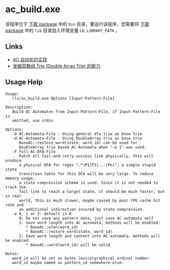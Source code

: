 # ac\_build.exe

该程序位于 [下载 package](https://terark.com/zh/download/tools/latest) 中的 `bin` 目录，要运行该程序，您需要将 [下载 package](https://terark.com/zh/download/tools/latest) 中的 `lib` 目录加入环境变量 `LD_LIBRARY_PATH` 。

## Links
* [AC 自动机的实现](http://nark.cc/p/?p=1453)
* [发掘双数组 Trie (Double Array Trie) 的能力](http://nark.cc/p/?p=1480)

## Usage Help

```text
Usage:
   rls/ac_build.exe Options [Input-Pattern-File]

Description:
   Build AC Automaton from Input-Pattern-File, if Input-Pattern-File is
   omitted, use stdin

Options:
   -O AC-Automata-File : Using general dfa trie as base trie
   -d AC-Automata-File : Using DoubleArray trie as base trie
      BaseAC::restore_word(state, word_id) can be used for
      DoubleArray trie based AC-Automata when "-e 1" was used.
   -F Full-AC-DFA-File
      Patch all fail-and-retry-success link physically, this will produce
      a physical DFA for regex ".*(P1|P2|...|Pn)", a simple stupid state
      transition table for this DFA will be very large. To reduce memory usage,
      a state compression schema is used. Since it is not needed to track the
      fail link to reach a target state, it should be much faster, but in real
      world, this is much slower, maybe caused by poor CPU cache hit rate and
      an additional indirection incured by state compression.
   -e 0, 1 or 2: default is 0
      0: Do not save any pattern data, just save AC automata self
      1: Save word length into AC automata, methods will be enabled:
         * BaseAC::wlen(word_id)
         * BaseAC::restore_word(state, word_id)
      2: Save word length and content into AC automata, methods will be enabled:
         * BaseAC::word(word_id) will be valid

Notes:
   word_id will be set as bytes lexicalgraphical ordinal number.
   word_id maybe named as pattern_id somewhere else.
```
